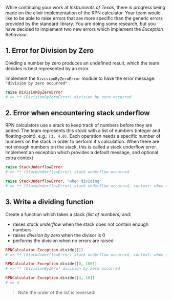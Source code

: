 While continuing your work at _Instruments of Texas_, there is progress being made on the elixir implementation of the RPN calculator. Your team would like to be able to raise errors that are more specific than the generic errors provided by the standard library. You are doing some research, but you have decided to implement two new errors which implement the _Exception Behaviour_.

## 1. Error for Division by Zero

Dividing a number by zero produces an undefined result, which the team decides is best represented by an error.

Implement the `DivisionByZeroError` module to have the error message: `"division by zero occurred"`

```elixir
raise DivisionByZeroError
# => ** (DivisionByZeroError) division by zero occurred
```

## 2. Error when encountering stack underflow

RPN calculators use a _stack_ to keep track of numbers before they are added. The team represents this _stack_ with a list of numbers (integer and floating-point), e.g.: `[3, 4.0]`. Each operation needs a specific number of numbers on the stack in order to perform it's calculation. When there are not enough numbers on the stack, this is called a stack underflow error. Implement an exception which provides a default message, and optional extra context

```elixir
raise StackUnderflowError
# => ** (StackUnderflowError) stack underflow occurred

raise StackUnderflowError, "when dividing"
# => ** (StackUnderflowError) stack underflow occurred, context: when dividing
```

## 3. Write a dividing function

Create a function which takes a stack _(list of numbers)_ and:

- raises _stack underflow_ when the stack does not contain enough numbers
- raises _division by zero_ when the divisor is 0
- performs the division when no errors are raised

```elixir
RPNCalculator.Exception.divide([])
# => ** (StackUnderflowError) stack underflow occurred, context: when dividing

RPNCalculator.Exception.divide([0, 100])
# => ** (DivisionByZero) division by zero occurred

RPNCalculator.Exception.divide([4, 16])
# => 4
```

> Note the order of the list is reversed!
